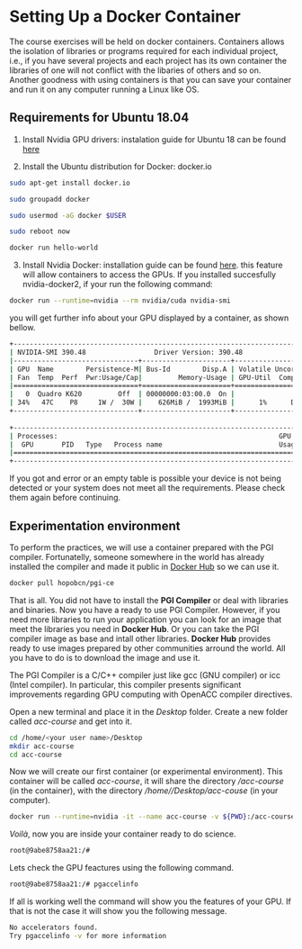 # Setting Up a Docker Container 

The course exercises will be held on docker containers. Containers allows the isolation of libraries or programs required for each individual project, i.e., if you have several projects and each project has its own container the libraries of one will not conflict with the libaries of others and so on. Another goodness with using containers is that you can save your container and run it on any computer running a Linux like OS.

## Requirements for Ubuntu 18.04

1. Install Nvidia GPU drivers: instalation guide for Ubuntu 18 can be found [here](https://linuxconfig.org/how-to-install-the-nvidia-drivers-on-ubuntu-18-04-bionic-beaver-linux)

2. Install the Ubuntu distribution for Docker: docker.io

```bash
sudo apt-get install docker.io
```

```bash
sudo groupadd docker
```

```bash
sudo usermod -aG docker $USER
```

```bash
sudo reboot now
```

```bash
docker run hello-world
```

3. Install Nvidia Docker: installation guide can be found [here](https://github.com/NVIDIA/nvidia-docker). this feature will allow containers to access the GPUs. If you installed succesfully nvidia-docker2, if your run the following command:

```bash
docker run --runtime=nvidia --rm nvidia/cuda nvidia-smi
```
you will get further info about your GPU displayed by a container, as shown bellow.

```bash
+-----------------------------------------------------------------------------+
| NVIDIA-SMI 390.48                 Driver Version: 390.48                    |
|-------------------------------+----------------------+----------------------+
| GPU  Name        Persistence-M| Bus-Id        Disp.A | Volatile Uncorr. ECC |
| Fan  Temp  Perf  Pwr:Usage/Cap|         Memory-Usage | GPU-Util  Compute M. |
|===============================+======================+======================|
|   0  Quadro K620         Off  | 00000000:03:00.0  On |                  N/A |
| 34%   47C    P8     1W /  30W |    626MiB /  1993MiB |      1%      Default |
+-------------------------------+----------------------+----------------------+
                                                                               
+-----------------------------------------------------------------------------+
| Processes:                                                       GPU Memory |
|  GPU       PID   Type   Process name                             Usage      |
|=============================================================================|
+-----------------------------------------------------------------------------+
```
If you got and error or an empty table is possible your device is not being detected or your system does not meet all the requirements. Please check them again before continuing.

## Experimentation environment

To perform the practices, we will use a container prepared with the PGI compiler. Fortunatelly, someone somewhere in the world has already installed the compiler and made it public in [Docker Hub](https://www.tutorialspoint.com/docker/docker_hub.htm) so we can use it.

```bash
docker pull hopobcn/pgi-ce
``` 

That is all. You did not have to install the **PGI Compiler** or deal with libraries and binaries. Now you have a ready to use PGI Compiler. However, if you need more libraries to run your application you can look for an image that meet the libraries you need in **Docker Hub**. Or you can take the PGI compiler image as base and intall other libraries. **Docker Hub** provides ready to use images prepared by other communities arround the world. All you have to do is to download the image and use it.

The PGI Compiler is a C/C++ compiler just like gcc (GNU compiler) or icc (Intel compiler). In particular, this compiler presents significant improvements regarding GPU computing with OpenACC compiler directives.

Open a new terminal and place it in the *Desktop* folder. Create a new folder called *acc-course* and get into it.

```bash
cd /home/<your user name>/Desktop
mkdir acc-course
cd acc-course
```
Now we will create our first container (or experimental environment). This container will be called *acc-course*, it will share the directory */acc-course* (in the container), with the directory */home/<your user name>/Desktop/acc-couse* (in your computer).

```bash
docker run --runtime=nvidia -it --name acc-course -v ${PWD}:/acc-course hopobcn/pgi-ce
```
*Voilà*, now you are inside your container ready to do science.

```bash
root@9abe8758aa21:/#
```

Lets check the GPU feactures using the following command.

```bash
root@9abe8758aa21:/# pgaccelinfo
```

If all is working well the command will show you the features of your GPU. If that is not the case it will show you the following message.

```bash
No accelerators found.
Try pgaccelinfo -v for more information
```



